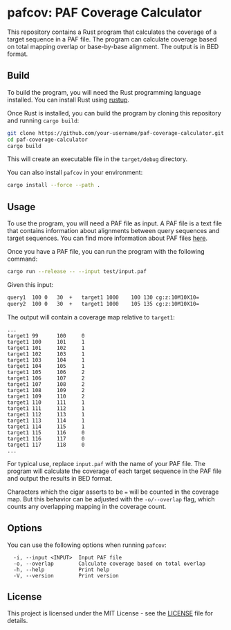 # pafcov: PAF Coverage Calculator

This repository contains a Rust program that calculates the coverage of a target sequence in a PAF file. The program can calculate coverage based on total mapping overlap or base-by-base alignment. The output is in BED format.

## Build

To build the program, you will need the Rust programming language installed. You can install Rust using [rustup](https://rustup.rs/).

Once Rust is installed, you can build the program by cloning this repository and running `cargo build`:

```sh
git clone https://github.com/your-username/paf-coverage-calculator.git
cd paf-coverage-calculator
cargo build
```

This will create an executable file in the `target/debug` directory.

You can also install `pafcov` in your environment:

```sh
cargo install --force --path .
```

## Usage

To use the program, you will need a PAF file as input. A PAF file is a text file that contains information about alignments between query sequences and target sequences. You can find more information about PAF files [here](https://github.com/paftools/paftools/blob/master/doc/PAF.md).

Once you have a PAF file, you can run the program with the following command:

```sh
cargo run --release -- --input test/input.paf
```

Given this input:

```txt
query1	100	0	30	+	target1	1000	100	130	cg:z:10M10X10=
query2	100	0	30	+	target1	1000	105	135	cg:z:10M10X10=
```

The output will contain a coverage map relative to `target1`:

```
...
target1 99      100     0
target1 100     101     1
target1 101     102     1
target1 102     103     1
target1 103     104     1
target1 104     105     1
target1 105     106     2
target1 106     107     2
target1 107     108     2
target1 108     109     2
target1 109     110     2
target1 110     111     1
target1 111     112     1
target1 112     113     1
target1 113     114     1
target1 114     115     1
target1 115     116     0
target1 116     117     0
target1 117     118     0
...
```

For typical use, replace `input.paf` with the name of your PAF file. The program will calculate the coverage of each target sequence in the PAF file and output the results in BED format.

Characters which the cigar asserts to be `=` will be counted in the coverage map. But this behavior can be adjusted with the `-o/--overlap` flag, which counts any overlapping mapping in the coverage count.

## Options

You can use the following options when running `pafcov`:

```
  -i, --input <INPUT>  Input PAF file
  -o, --overlap        Calculate coverage based on total overlap
  -h, --help           Print help
  -V, --version        Print version
```

## License

This project is licensed under the MIT License - see the [LICENSE](LICENSE) file for details.

